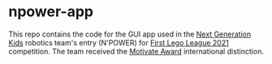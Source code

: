 # npower-app
This repo contains the code for the GUI app used in the [Next Generation Kids](https://www.facebook.com/ngkrobotics) robotics team's entry (N'POWER) for [First Lego League 2021](https://www.firstinspires.org/robotics/frc/game-and-season) competition. The team received the [Motivate Award](https://scontent.fath5-1.fna.fbcdn.net/v/t39.30808-6/209059552_193892282741417_2060734306929239678_n.jpg?_nc_cat=104&ccb=1-5&_nc_sid=730e14&_nc_eui2=AeHnIGsUpTj_Oj3uPnuxr2FP9TeZN3Ccg7_1N5k3cJyDv36-BMPWkaA3h9mXyMlhF8oYNXplfOsIM3_ECIcliMxU&_nc_ohc=f-cKZ7kpRToAX8yPtr9&_nc_ht=scontent.fath5-1.fna&oh=15b2757f1233a8b21f692afe458ec1c8&oe=61945049) international distinction.
